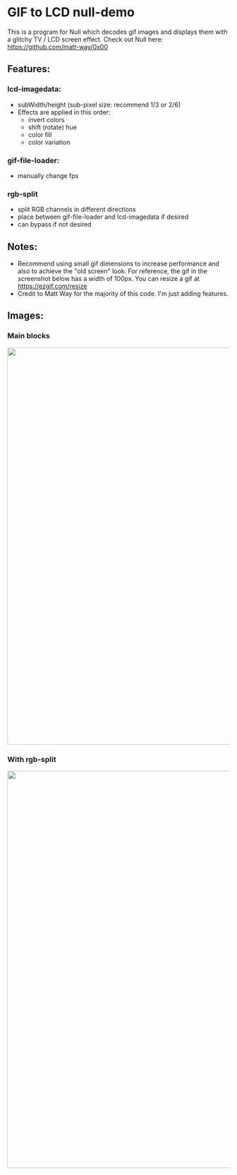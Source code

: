 # GIF to LCD null-demo

This is a program for Null which decodes gif images and displays them with a glitchy TV / LCD screen effect. Check out Null here: https://github.com/matt-way/0x00

## Features:

### lcd-imagedata:
- subWidth/height (sub-pixel size: recommend 1/3 or 2/6)
- Effects are applied in this order:
  - invert colors
  - shift (rotate) hue
  - color fill
  - color variation 

### gif-file-loader:
- manually change fps

### rgb-split
- split RGB channels in different directions
- place between gif-file-loader and lcd-imagedata if desired
- can bypass if not desired

## Notes:
- Recommend using small gif dimensions to increase performance and also to achieve the "old screen" look. For reference, the gif in the screenshot below has a width of 100px. You can resize a gif at https://ezgif.com/resize
- Credit to Matt Way for the majority of this code. I'm just adding features.

## Images:

### Main blocks
<img width="900" src="https://user-images.githubusercontent.com/22250686/161350768-ef928d9b-2796-4581-98b6-8ab532ed329c.png">

### With rgb-split
<img width="900" src="https://user-images.githubusercontent.com/22250686/161372532-89fb6c4c-1274-489f-9e8d-b8bedb1fed3b.png">
